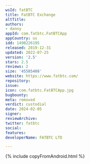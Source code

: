 ```yaml
---
wsId: fatBTC
title: FatBTC Exchange
altTitle: 
authors:
- danny
appId: com.fatbtc.FatBTCApp
appCountry: us
idd: 1490226195
released: 2019-12-31
updated: 2022-07-25
version: '2.5'
stars: 2.5
reviews: 2
size: '45585408'
website: https://www.fatbtc.com/
repository: 
issue: 
icon: com.fatbtc.FatBTCApp.jpg
bugbounty: 
meta: removed
verdict: custodial
date: 2024-02-05
signer: 
reviewArchive: 
twitter: fatbtc
social: 
features: 
developerName: FATBTC LTD

---
```


{% include copyFromAndroid.html %}
